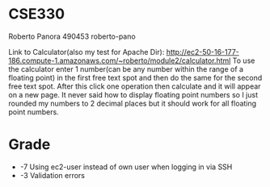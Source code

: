 # CSE330
Roberto Panora 490453 roberto-pano


Link to Calculator(also my test for Apache Dir):
http://ec2-50-16-177-186.compute-1.amazonaws.com/~roberto/module2/calculator.html
To use the calculator enter 1 number(can be any number within the range of a floating point) in the first free text spot and then do the same for the second free
text spot. After this click one operation then calculate and it will appear on a new page. It never said how to display floating point numbers so I just rounded
my numbers to 2 decimal places but it should work for all floating point numbers.

# Grade
- -7 Using ec2-user instead of own user when logging in via SSH
- -3 Validation errors
